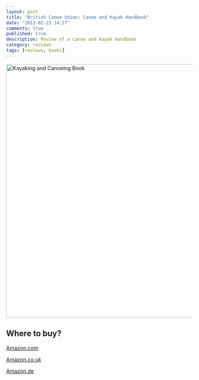 ```yaml
---
layout: post
title: "British Canoe Union: Canoe and Kayak Handbook"
date: "2013-02-23 14:27"
comments: true
published: true
description: Review of a Canoe and Kayak Handbook
category: reviews
tags: [reviews, books]
---
```


<a href="https://www.flickr.com/photos/90204224@N07/8471772504" title="Kayaking and Canoeing Book"><img src="https://farm9.staticflickr.com/8384/8471772504_80473b7f81_b.jpg" width="1024" height="683" alt="Kayaking and Canoeing Book"></a>

## Where to buy?
<a href="http://www.amazon.com/gp/product/0953195651/ref=as_li_qf_sp_asin_il_tl?ie=UTF8&camp=1789&creative=9325&creativeASIN=0953195651&linkCode=as2&tag=hikeve-20" target="_blank">Amazon.com</a> 

<a href="http://www.amazon.co.uk/gp/product/0953195651/ref=as_li_qf_sp_asin_il_tl?ie=UTF8&camp=1634&creative=6738&creativeASIN=0953195651&linkCode=as2&tag=hikeve07-21" target="_blank">Amazon.co.uk</a>

<a href="http://www.amazon.de/gp/product/0953195651/ref=as_li_qf_sp_asin_il_tl?ie=UTF8&camp=1638&creative=6742&creativeASIN=0953195651&linkCode=as2&tag=hikeve-21" target="_blank">Amazon.de</a>

